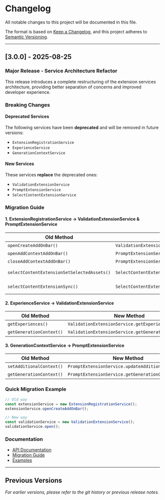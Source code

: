 # Changelog

All notable changes to this project will be documented in this file.

The format is based on [Keep a Changelog](https://keepachangelog.com/en/1.0.0/),
and this project adheres to [Semantic Versioning](https://semver.org/spec/v2.0.0.html).

---

## [3.0.0] - 2025-08-25

### Major Release - Service Architecture Refactor

This release introduces a complete restructuring of the extension services architecture, providing better separation of concerns and improved developer experience.

### Breaking Changes

#### Deprecated Services

The following services have been **deprecated** and will be removed in future versions:

- `ExtensionRegistrationService` 
- `ExperienceService`
- `GenerationContextService`

#### New Services

These services **replace** the deprecated ones:

- `ValidationExtensionService`
- `PromptExtensionService`  
- `SelectContentExtensionService`

### Migration Guide

#### 1. ExtensionRegistrationService → ValidationExtensionService & PromptExtensionService

| **Old Method** | **New Method** | **Service** |
|----------------|----------------|-------------|
| `openCreateAddOnBar()` | `ValidationExtensionService.open()` | Validation |
| `openAddContextAddOnBar()` | `PromptExtensionService.open()` | Prompt |
| `closeAddContextAddOnBar()` | `PromptExtensionService.close()` | Prompt |
| `selectContentExtensionSetSelectedAssets()` | `SelectContentExtensionService.setSelectedAssets()` | Select Content |
| `selectContentExtensionSync()` | `SelectContentExtensionService.sync()` | Select Content |

#### 2. ExperienceService → ValidationExtensionService

| **Old Method** | **New Method** | **Service** |
|----------------|----------------|-------------|
| `getExperiences()` | `ValidationExtensionService.getExperiences()` | Validation |
| `getGenerationContext()` | `ValidationExtensionService.getGenerationContext()` | Validation |

#### 3. GenerationContextService → PromptExtensionService

| **Old Method** | **New Method** | **Service** |
|----------------|----------------|-------------|
| `setAdditionalContext()` | `PromptExtensionService.updateAdditionalContext()` | Prompt |
| `getGenerationContext()` | `PromptExtensionService.getGenerationContext()` | Prompt |

### Quick Migration Example

```typescript
// Old way
const extensionService = new ExtensionRegistrationService();
extensionService.openCreateAddOnBar();

// New way
const validationService = new ValidationExtensionService();
validationService.open();
```

### Documentation

- [API Documentation](./docs/api/)
- [Migration Guide](./docs/migration.md)
- [Examples](./docs/examples/)

---

## Previous Versions

*For earlier versions, please refer to the git history or previous release notes.*
